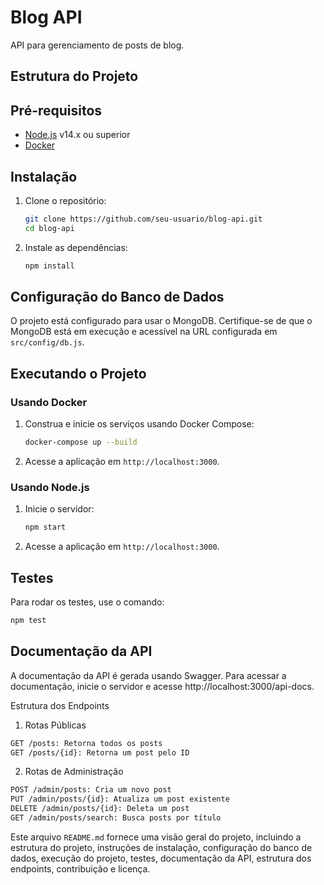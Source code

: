 # Blog API

API para gerenciamento de posts de blog.

## Estrutura do Projeto


## Pré-requisitos

- [Node.js](https://nodejs.org/) v14.x ou superior
- [Docker](https://www.docker.com/get-started)

## Instalação

1. Clone o repositório:
    ```sh
    git clone https://github.com/seu-usuario/blog-api.git
    cd blog-api
    ```

2. Instale as dependências:
    ```sh
    npm install
    ```

## Configuração do Banco de Dados

O projeto está configurado para usar o MongoDB. Certifique-se de que o MongoDB está em execução e acessível na URL configurada em `src/config/db.js`.

## Executando o Projeto

### Usando Docker

1. Construa e inicie os serviços usando Docker Compose:
    ```sh
    docker-compose up --build
    ```

2. Acesse a aplicação em `http://localhost:3000`.

### Usando Node.js

1. Inicie o servidor:
    ```sh
    npm start
    ```

2. Acesse a aplicação em `http://localhost:3000`.

## Testes

Para rodar os testes, use o comando:
```sh
npm test

```

## Documentação da API

A documentação da API é gerada usando Swagger. Para acessar a documentação, inicie o servidor e acesse http://localhost:3000/api-docs.

Estrutura dos Endpoints

1. Rotas Públicas
```sh
GET /posts: Retorna todos os posts
GET /posts/{id}: Retorna um post pelo ID
```

2. Rotas de Administração
```sh
POST /admin/posts: Cria um novo post
PUT /admin/posts/{id}: Atualiza um post existente
DELETE /admin/posts/{id}: Deleta um post
GET /admin/posts/search: Busca posts por título
```

Este arquivo `README.md` fornece uma visão geral do projeto, incluindo a estrutura do projeto, instruções de instalação, configuração do banco de dados, execução do projeto, testes, documentação da API, estrutura dos endpoints, contribuição e licença.